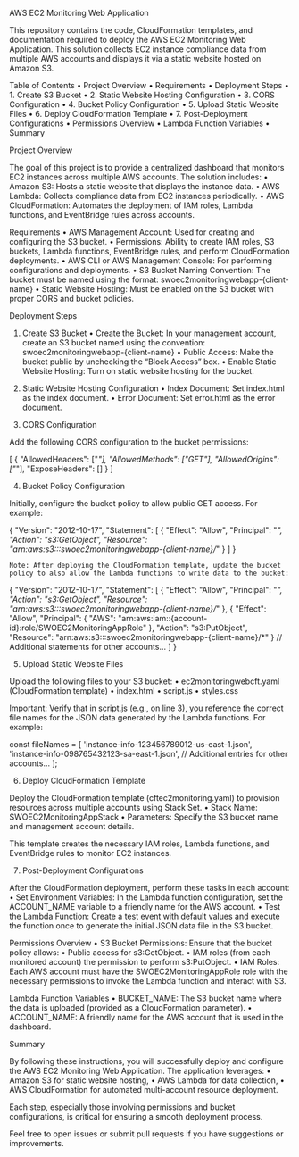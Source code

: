 AWS EC2 Monitoring Web Application

This repository contains the code, CloudFormation templates, and documentation required to deploy the AWS EC2 Monitoring Web Application. This solution collects EC2 instance compliance data from multiple AWS accounts and displays it via a static website hosted on Amazon S3.

Table of Contents
	•	Project Overview
	•	Requirements
	•	Deployment Steps
	•	1. Create S3 Bucket
	•	2. Static Website Hosting Configuration
	•	3. CORS Configuration
	•	4. Bucket Policy Configuration
	•	5. Upload Static Website Files
	•	6. Deploy CloudFormation Template
	•	7. Post-Deployment Configurations
	•	Permissions Overview
	•	Lambda Function Variables
	•	Summary

Project Overview

The goal of this project is to provide a centralized dashboard that monitors EC2 instances across multiple AWS accounts. The solution includes:
	•	Amazon S3: Hosts a static website that displays the instance data.
	•	AWS Lambda: Collects compliance data from EC2 instances periodically.
	•	AWS CloudFormation: Automates the deployment of IAM roles, Lambda functions, and EventBridge rules across accounts.

Requirements
	•	AWS Management Account: Used for creating and configuring the S3 bucket.
	•	Permissions: Ability to create IAM roles, S3 buckets, Lambda functions, EventBridge rules, and perform CloudFormation deployments.
	•	AWS CLI or AWS Management Console: For performing configurations and deployments.
	•	S3 Bucket Naming Convention: The bucket must be named using the format:
swoec2monitoringwebapp-{client-name}
	•	Static Website Hosting: Must be enabled on the S3 bucket with proper CORS and bucket policies.

Deployment Steps

1. Create S3 Bucket
	•	Create the Bucket: In your management account, create an S3 bucket named using the convention:
swoec2monitoringwebapp-{client-name}
	•	Public Access: Make the bucket public by unchecking the “Block Access” box.
	•	Enable Static Website Hosting: Turn on static website hosting for the bucket.

2. Static Website Hosting Configuration
	•	Index Document: Set index.html as the index document.
	•	Error Document: Set error.html as the error document.

3. CORS Configuration

Add the following CORS configuration to the bucket permissions:

[
    {
        "AllowedHeaders": ["*"],
        "AllowedMethods": ["GET"],
        "AllowedOrigins": ["*"],
        "ExposeHeaders": []
    }
]

4. Bucket Policy Configuration

Initially, configure the bucket policy to allow public GET access. For example:

{
    "Version": "2012-10-17",
    "Statement": [
        {
            "Effect": "Allow",
            "Principal": "*",
            "Action": "s3:GetObject",
            "Resource": "arn:aws:s3:::swoec2monitoringwebapp-{client-name}/*"
        }
    ]
}

	Note: After deploying the CloudFormation template, update the bucket policy to also allow the Lambda functions to write data to the bucket:

{
    "Version": "2012-10-17",
    "Statement": [
        {
            "Effect": "Allow",
            "Principal": "*",
            "Action": "s3:GetObject",
            "Resource": "arn:aws:s3:::swoec2monitoringwebapp-{client-name}/*"
        },
        {
            "Effect": "Allow",
            "Principal": { "AWS": "arn:aws:iam::{account-id}:role/SWOEC2MonitoringAppRole" },
            "Action": "s3:PutObject",
            "Resource": "arn:aws:s3:::swoec2monitoringwebapp-{client-name}/*"
        }
        // Additional statements for other accounts...
    ]
}

5. Upload Static Website Files

Upload the following files to your S3 bucket:
	•	ec2monitoringwebcft.yaml (CloudFormation template)
	•	index.html
	•	script.js
	•	styles.css

Important: Verify that in script.js (e.g., on line 3), you reference the correct file names for the JSON data generated by the Lambda functions. For example:

const fileNames = [
    'instance-info-123456789012-us-east-1.json',
    'instance-info-098765432123-sa-east-1.json',
    // Additional entries for other accounts...
];

6. Deploy CloudFormation Template

Deploy the CloudFormation template (cftec2monitoring.yaml) to provision resources across multiple accounts using Stack Set.
	•	Stack Name: SWOEC2MonitoringAppStack
	•	Parameters: Specify the S3 bucket name and management account details.

This template creates the necessary IAM roles, Lambda functions, and EventBridge rules to monitor EC2 instances.

7. Post-Deployment Configurations

After the CloudFormation deployment, perform these tasks in each account:
	•	Set Environment Variables:
In the Lambda function configuration, set the ACCOUNT_NAME variable to a friendly name for the AWS account.
	•	Test the Lambda Function:
Create a test event with default values and execute the function once to generate the initial JSON data file in the S3 bucket.

Permissions Overview
	•	S3 Bucket Permissions:
Ensure that the bucket policy allows:
	•	Public access for s3:GetObject.
	•	IAM roles (from each monitored account) the permission to perform s3:PutObject.
	•	IAM Roles:
Each AWS account must have the SWOEC2MonitoringAppRole role with the necessary permissions to invoke the Lambda function and interact with S3.

Lambda Function Variables
	•	BUCKET_NAME:
The S3 bucket name where the data is uploaded (provided as a CloudFormation parameter).
	•	ACCOUNT_NAME:
A friendly name for the AWS account that is used in the dashboard.

Summary

By following these instructions, you will successfully deploy and configure the AWS EC2 Monitoring Web Application. The application leverages:
	•	Amazon S3 for static website hosting,
	•	AWS Lambda for data collection,
	•	AWS CloudFormation for automated multi-account resource deployment.

Each step, especially those involving permissions and bucket configurations, is critical for ensuring a smooth deployment process.

Feel free to open issues or submit pull requests if you have suggestions or improvements.
